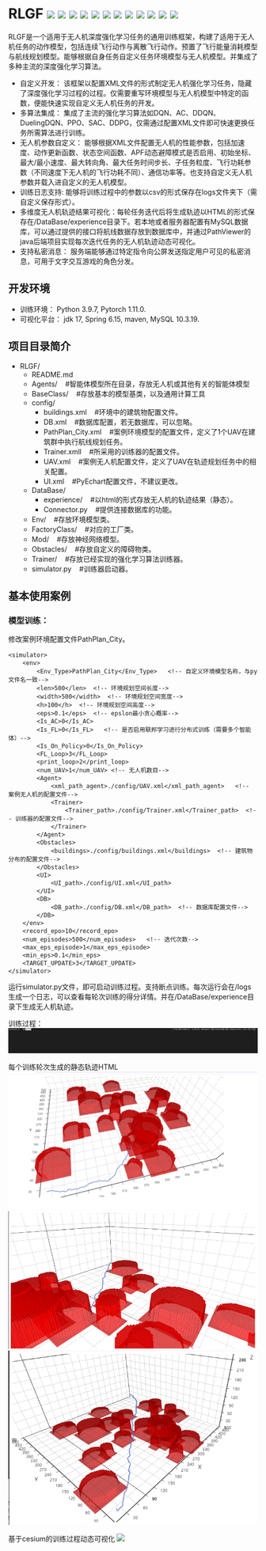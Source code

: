 # RLGF  ![](https://img.shields.io/badge/license-MIT-blue) ![](https://img.shields.io/badge/jdk-1.8%2F17-green) ![](https://img.shields.io/badge/python-3.97-blue) ![](https://img.shields.io/badge/MySQL-10.3.19-red) ![](https://img.shields.io/badge/Pytorch-1.11.0-lightgreen) ![](https://img.shields.io/badge/DRL-SAC-yellow) ![](https://img.shields.io/badge/DRL-DQN-yellow) ![](https://img.shields.io/badge/DRL-DDPG-yellow) ![](https://img.shields.io/badge/DRL-DDQN-yellow) ![](https://img.shields.io/badge/DRL-PPO-yellow) ![](https://img.shields.io/badge/DRL-AC-yellow) ![](https://img.shields.io/badge/DRL-DuelingDQN-yellow)

RLGF是一个适用于无人机深度强化学习任务的通用训练框架，构建了适用于无人机任务的动作模型，包括连续飞行动作与离散飞行动作。预置了飞行能量消耗模型与航线规划模型。能够根据自身任务自定义任务环境模型与无人机模型。并集成了多种主流的深度强化学习算法。
+ 自定义开发： 该框架以配置XML文件的形式制定无人机强化学习任务，隐藏了深度强化学习过程的过程。仅需要重写环境模型与无人机模型中特定的函数，便能快速实现自定义无人机任务的开发。
+ 多算法集成： 集成了主流的强化学习算法如DQN、AC、DDQN、DuelingDQN、PPO、SAC、DDPG，仅需通过配置XML文件即可快速更换任务所需算法进行训练。
+ 无人机参数自定义： 能够根据XML文件配置无人机的性能参数，包括加速度、动作更新函数、状态空间函数、APF动态避障模式是否启用、初始坐标、最大/最小速度、最大转向角、最大任务时间步长、子任务粒度、飞行功耗参数（不同速度下无人机的飞行功耗不同）、通信功率等。也支持自定义无人机参数并载入进自定义的无人机模型。
+ 训练日志支持: 能够将训练过程中的参数以csv的形式保存在logs文件夹下（需自定义保存形式）。
+ 多维度无人机轨迹结果可视化：每轮任务迭代后将生成轨迹以HTML的形式保存在/DataBase/experience目录下。若本地或者服务器配置有MySQL数据库，可以通过提供的接口将航线数据存放到数据库中，并通过PathViewer的java后端项目实现每次迭代任务的无人机轨迹动态可视化。
+ 支持私密消息： 服务端能够通过特定指令向公屏发送指定用户可见的私密消息，可用于文字交互游戏的角色分发。

## 开发环境
+ 训练环境： Python 3.9.7, Pytorch 1.11.0.
+ 可视化平台： jdk 17, Spring 6.15, maven, MySQL 10.3.19.

## 项目目录简介

- RLGF/
  - README.md
  - Agents/     &nbsp;&nbsp;&nbsp;#智能体模型所在目录，存放无人机或其他有关的智能体模型
  - BaseClass/ &nbsp;&nbsp;&nbsp;#存放基本的模型基类，以及通用计算工具
  - config/
    - buildings.xml  &nbsp;&nbsp;&nbsp;#环境中的建筑物配置文件。
    - DB.xml  &nbsp;&nbsp;&nbsp;#数据库配置，若无数据库，可以忽略。
    - PathPlan_City.xml &nbsp;&nbsp;&nbsp;#案例环境模型的配置文件，定义了1个UAV在建筑群中执行航线规划任务。
    - Trainer.xmll &nbsp;&nbsp;&nbsp;#所采用的训练器的配置文件。
    - UAV.xml &nbsp;&nbsp;&nbsp;#案例无人机配置文件，定义了UAV在轨迹规划任务中的相关配置。
    - UI.xml &nbsp;&nbsp;&nbsp;#PyEchart配置文件，不建议更改。
  - DataBase/
    - experience/   &nbsp;&nbsp;&nbsp;#以html的形式存放无人机的轨迹结果（静态）。
    - Connector.py &nbsp;&nbsp;&nbsp;#提供连接数据库的功能。
  - Env/  &nbsp;&nbsp;&nbsp;#存放环境模型类。
  - FactoryClass/  &nbsp;&nbsp;&nbsp;#对应的工厂类。
  - Mod/  &nbsp;&nbsp;&nbsp;#存放神经网络模型。
  - Obstacles/  &nbsp;&nbsp;&nbsp;#存放自定义的障碍物类。
  - Trainer/  &nbsp;&nbsp;&nbsp;#存放已经实现的强化学习算法训练器。
  - simulator.py &nbsp;&nbsp;&nbsp;#训练器启动器。

## 基本使用案例

### 模型训练：

修改案例环境配置文件PathPlan_City。
```
<simulator>
    <env>
        <Env_Type>PathPlan_City</Env_Type>   <!-- 自定义环境模型名称，与py文件名一致-->
        <len>500</len>  <!-- 环境规划空间长度-->
        <width>500</width>  <!-- 环境规划空间宽度-->
        <h>100</h>  <!-- 环境规划空间高度-->
        <eps>0.1</eps>  <!-- epslon最小贪心概率-->
        <Is_AC>0</Is_AC> 
        <Is_FL>0</Is_FL>   <!-- 是否启用联邦学习进行分布式训练（需要多个智能体）-->
        <Is_On_Policy>0</Is_On_Policy> 
        <FL_Loop>3</FL_Loop> 
        <print_loop>2</print_loop>
        <num_UAV>1</num_UAV> <!-- 无人机数目-->
        <Agent>
            <xml_path_agent>./config/UAV.xml</xml_path_agent>   <!-- 案例无人机的配置文件-->
            <Trainer>
                <Trainer_path>./config/Trainer.xml</Trainer_path>  <!-- 训练器的配置文件-->
            </Trainer>
        </Agent>
        <Obstacles>
            <buildings>./config/buildings.xml</buildings>  <!-- 建筑物分布的配置文件-->
        </Obstacles>
        <UI>
            <UI_path>./config/UI.xml</UI_path>
        </UI>
        <DB>
            <DB_path>./config/DB.xml</DB_path>  <!-- 数据库配置文件-->
        </DB>
    </env>
    <record_epo>10</record_epo> 
    <num_episodes>500</num_episodes>   <!-- 迭代次数-->
    <max_eps_episode>1</max_eps_episode>
    <min_eps>0.1</min_eps>
    <TARGET_UPDATE>3</TARGET_UPDATE>
</simulator>
```

运行simulator.py文件，即可启动训练过程。支持断点训练。每次运行会在/logs生成一个日志，可以查看每轮次训练的得分详情。并在/DataBase/experience目录下生成无人机轨迹。

训练过程：
![](doc/train.gif)

每个训练轮次生成的静态轨迹HTML
![](doc/path1.png)
![](doc/path2.png)
![](doc/path3.png)

基于cesium的训练过程动态可视化
![](doc/sample2.gif)